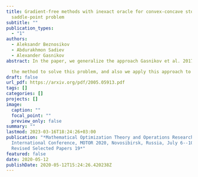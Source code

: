 ```yaml
---
title: Gradient-free methods with inexact oracle for convex-concave stochastic
  saddle-point problem
subtitle: ""
publication_types:
  - "1"
authors:
  - Aleksandr Beznosikov
  - Abdurakhmon Sadiev
  - Alexander Gasnikov
abstract: In the paper, we generalize the approach Gasnikov et al. 2017, which allows to solve (stochastic) convex optimization problems with an inexact gradient-free oracle, to the convex-concave saddle-point problem. The proposed approach works, at least, like the best existing approaches. But for a special set-up (simplex type constraints and closeness of Lipschitz constants in 1 and 2 norms) our approach reduces  times the required number of oracle calls (function calculations). Our method uses a stochastic approximation of the gradient via finite differences. In this case, the function must be specified not only on the optimization set itself, but in a certain neighbourhood of it. In the second part of the paper, we analyze the case when such an assumption cannot be made, we propose a general approach on how to modernize the method to solve this problem, and also we apply this approach to particular cases ofsomeclassical sets.

  the method to solve this problem, and also we apply this approach to particular cases of some classical sets.
draft: false
url_pdf: https://arxiv.org/pdf/2005.05913.pdf
tags: []
categories: []
projects: []
image:
  caption: ""
  focal_point: ""
  preview_only: false
summary: ""
lastmod: 2023-03-16T18:24:26+03:00
publication: "*Mathematical Optimization Theory and Operations Research: 19th
  International Conference, MOTOR 2020, Novosibirsk, Russia, July 6--10, 2020,
  Revised Selected Papers 19*"
featured: false
date: 2020-05-12
publishDate: 2020-05-12T15:24:26.420238Z
---
```




